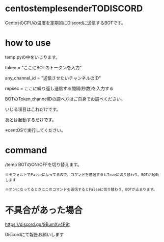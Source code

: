 # centostemplesenderTODISCORD
CentosのCPUの温度を定期的にDiscordに送信するBOTです。


# how to use
temp.pyの中をいじります。

token = "ここにBOTのトークンを入力"

any_channel_id = "送信させたいチャンネルのID"

repsec = ここに繰り返し送信する間隔(秒数)を入力する

BOTのToken,channelIDの調べ方はご自身でお調べください。

いじる項目はこれだけです。

あとは起動するだけです。

※centOSで実行してください。

# command
/temp
    BOTのON/OFFを切り替えます。
    
    ※デフォルトでFalseになってるので、コマンドを送信するとTrueに切り替わり、BOTが起動します
    
    ※オンになってるときにこのコマンドを送信するとFalseに切り替わり、BOTが止まります。
    

# 不具合があった場合
https://discord.gg/9BumXv4P9t

Discordにて報告お願いします
